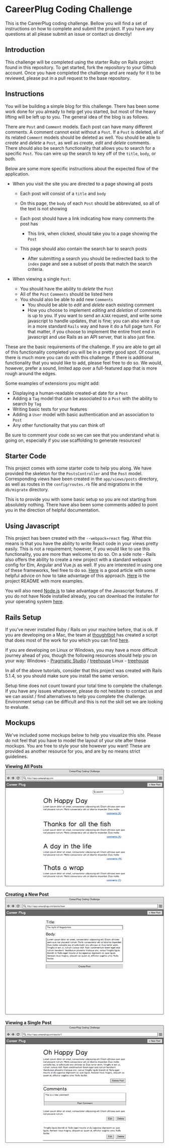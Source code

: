 # CareerPlug Coding Challenge

This is the CareerPlug coding challenge. Bellow you will find a set of instructions on how to complete and submit the project. If you have any questions at all please submit an issue or contact us directly!

## Introduction
This challenge will be completed using the starter Ruby on Rails project found in this repository. To get started, fork the repository to your Github account. Once you have completed the challenge and are ready for it to be reviewed, please put in a pull request to the base repository.

## Instructions
You will be building a simple blog for this challenge. There has been some work done for you already to help get you started, but most of the heavy lifting will be left up to you. The general idea of the blog is as follows.

There are `Post` and `Comment` models. Each post can have many different comments. A comment cannot exist without a `Post`. If a `Post` is deleted, all of its related `Comment` models should be deleted as well. You should be able to _create_ and _delete_ a `Post`, as well as _create_, _edit_ and _delete_ comments. There should also be search functionality that allows you to search for a specific `Post`. You can wire up the search to key off of the `title`, `body`, or both.

Below are some more specific instructions about the expected flow of the application.

- When you visit the site you are directed to a page showing all posts
  - Each post will consist of a `title` and `body`
  - On this page, the `body` of each `Post` should be abbreviated, so all of the text is not showing
  - Each post should have a link indicating how many comments the post has
    - This link, when clicked, should take you to a page showing the `Post`

  - This page should also contain the search bar to search posts
    - After submitting a search you should be redirected back to the `index` page and see a subset of posts that match the search criteria.

- When viewing a single `Post`:
  - You should have the ability to _delete_ the `Post`
  - All of the `Post` `Comments` should be listed here
  - You should also be able to add new `Comments`
    - You should be able to _edit_ and _delete_ each existing comment
    - How you choose to implement _editing_ and _deletion_ of comments is up to you. If you want to send an `AJAX` request, and write some javascript to handle updates, that is fine; you can also wire it up in a more standard `Rails` way and have it do a full page turn. For that matter, if you choose to implement the entire front end in javascript and use Rails as an API server, that is also just fine.

These are the basic requirements of the challenge. If you are able to get all of this functionality completed you will be in a pretty good spot. Of course, there is much more you can do with this challenge. If there is additional functionality that you would like to add, please feel free to do so. We would, however, prefer a sound, limited app over a full-featured app that is more rough around the edges.

Some examples of extensions you might add:
  - Displaying a human-readable created-at date for a `Post`
  - Adding a `Tag` model that can be associated to a `Post` with the ability to search by `Tag`
  - Writing basic tests for your features
  - Adding a `User` model with basic authentication and an association to `Post`
  - Any other functionality that you can think of!

Be sure to comment your code so we can see that you understand what is going on, especially if you use scaffolding to generate resources!

## Starter Code
This project comes with some starter code to help you along. We have provided the skeleton for the `PostsController` and the `Post` model. Corresponding views have been created in the `app/views/posts` directory, as well as routes in the `config/routes.rb` file and migrations in the `db/migrate` directory.

This is to provide you with some basic setup so you are not starting from absolutely nothing. There have also been some comments added to point you in the direction of helpful documentation.

## Using Javascript
This project has been created with the `--webpack=react` flag. What this means is that you have the ability to write React code in your views pretty easily. This is not a requirement; however, if you would like to use this functionality, you are more than welcome to do so. On a side note - Rails also offers the ability to create a new project with a standard webpack config for Elm, Angular and Vue.js as well. If you are interested in using one of these frameworks, feel free to do so. [Here](https://medium.com/@hpux/rails-5-1-loves-javascript-a1d84d5318b) is a good article with some helpful advice on how to take advantage of this approach. [Here](https://github.com/rails/webpacker) is the project README with more examples.

You will also need [Node.js](https://nodejs.org) to take advantage of the Javascript features. If you do not have Node installed already, you can download the installer for your operating system [here](https://nodejs.org/en/download/).

## Rails Setup
If you've never installed Ruby / Rails on your machine before, that is ok. If you are developing on a Mac, the team at [thoughtbot](https://thoughtbot.com/) has created a script that does most of the work for you which you can find [here](https://github.com/thoughtbot/laptop).

If you are developing on Linux or Windows, you may have a more difficult journey ahead of you, though the following resources should help you on your way:
Windows - [Pragmatic Studio](https://pragmaticstudio.com/blog/2010/09/23/install-rails-ruby-windows) / [treehouse](http://blog.teamtreehouse.com/installing-rails-5-windows)
Linux - [treehouse](http://blog.teamtreehouse.com/installing-rails-5-linux)

In all of the above tutorials, consider that this project was created with Rails 5.1.4, so you should make sure you install the same version.

Setup time does not count toward your total time to complete the challenge. If you have any issues whatsoever, please do not hesitate to contact us and we can assist / find alternatives to help you complete the challenge. Environment setup can be difficult and this is not the skill set we are looking to evaluate.

## Mockups
We've included some mockups below to help you visualize this site. Please do not feel that you have to model the layout of your site after these mockups. You are free to style your site however you want! These are provided as another resource for you, and are by no means strict guidelines.

**Viewing All Posts**
![](docs/assets/post-index.png)

**Creating a New Post**
![](docs/assets/post-new.png)

**Viewing a Single Post**
![](docs/assets/post-show.png)
